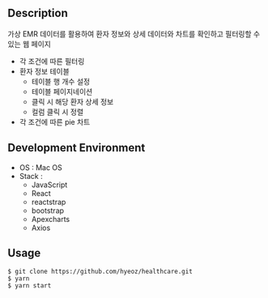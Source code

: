 ## Description

가상 EMR 데이터를 활용하여 환자 정보와 상세 데이터와 차트를 확인하고 필터링할 수 있는 웹 페이지

- 각 조건에 따른 필터링
- 환자 정보 테이블
  - 테이블 행 개수 설정
  - 테이블 페이지네이션
  - 클릭 시 해당 환자 상세 정보
  - 컬럼 클릭 시 정렬
- 각 조건에 따른 pie 차트

## Development Environment

- OS : Mac OS
- Stack :
  - JavaScript
  - React
  - reactstrap
  - bootstrap
  - Apexcharts
  - Axios

## Usage
~~~
$ git clone https://github.com/hyeoz/healthcare.git
$ yarn
$ yarn start
~~~
